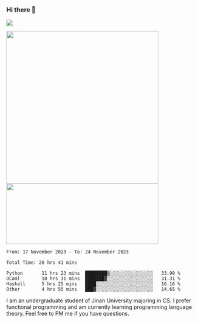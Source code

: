### Hi there 👋

<!--
**pe200012/pe200012** is a ✨ _special_ ✨ repository because its `README.md` (this file) appears on your GitHub profile.

Here are some ideas to get you started:

- 🔭 I’m currently working on ...
- 🌱 I’m currently learning ...
- 👯 I’m looking to collaborate on ...
- 🤔 I’m looking for help with ...
- 💬 Ask me about ...
- 📫 How to reach me: ...
- 😄 Pronouns: ...
- ⚡ Fun fact: ...
-->
![](https://www.codewars.com/users/pe200012/badges/large)
<p>
    <img width="400em" src="https://github-readme-stats-git-masterrstaa-rickstaa.vercel.app/api?username=pe200012&show_icons=true&icon_color=f44336&title_color=757de8&rank_icon=github">
    <img width="400em" height="159em" src="https://github-readme-stats-git-masterrstaa-rickstaa.vercel.app/api/top-langs/?username=pe200012&hide=html,cmake,css&title_color=757de8&layout=compact">
</p>

<!--START_SECTION:waka-->

```all_time
From: 17 November 2023 - To: 24 November 2023

Total Time: 28 hrs 41 mins

Python       11 hrs 23 mins  ████████▒░░░░░░░░░░░░░░░░   33.90 %
OCaml        10 hrs 31 mins  ███████▓░░░░░░░░░░░░░░░░░   31.31 %
Haskell      5 hrs 25 mins   ████░░░░░░░░░░░░░░░░░░░░░   16.16 %
Other        4 hrs 55 mins   ███▓░░░░░░░░░░░░░░░░░░░░░   14.65 %
```

<!--END_SECTION:waka-->

I am an undergraduate student of Jinan University majoring in CS. I prefer functional programming and am currently learning programming language theory. Feel free to PM me if you have questions.
